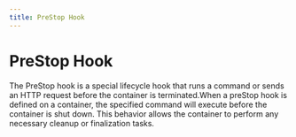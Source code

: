 ```yaml
---
title: PreStop Hook
---
```


# PreStop Hook

The PreStop hook is a special lifecycle hook that runs a command or sends an HTTP request before the container is terminated.When a preStop hook is defined on a container, the specified command will execute before the container is shut down. This behavior allows the container to perform any necessary cleanup or finalization tasks.


<!-- prestop_basic_test_starts -->


<!-- init_container_failing -->





